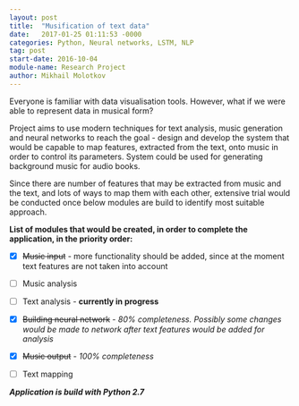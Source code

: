 ```yaml
---
layout: post
title:  "Musification of text data"
date:   2017-01-25 01:11:53 -0000
categories: Python, Neural networks, LSTM, NLP
tag: post
start-date: 2016-10-04
module-name: Research Project
author: Mikhail Molotkov
---
```

Everyone is familiar with data visualisation tools. However, what if we were able to represent data in musical form?

Project aims to use modern techniques for text analysis, music generation and neural networks to reach the goal - design and develop the system that would be capable to map features, extracted from the text, onto music in order to control its parameters. System could be used for generating background music for audio books.

Since there are number of features that may be extracted from music and the text, and lots of ways to map them with each other, extensive trial would be conducted once below modules are build to identify most suitable approach.

**List of modules that would be created, in order to complete the application, in the priority order:**

  - [x] ~~Music input~~ - more functionality should be added, since at the moment text features are not taken into account

  - [ ] Music analysis

  - [ ] Text analysis - **currently in progress**

  - [x] ~~Building neural network~~ - *80% completeness. Possibly some changes would be made to network after text features would be added for analysis*

  - [x] ~~Music output~~ - *100% completeness*

  - [ ] Text mapping

**_Application is build with Python 2.7_**

